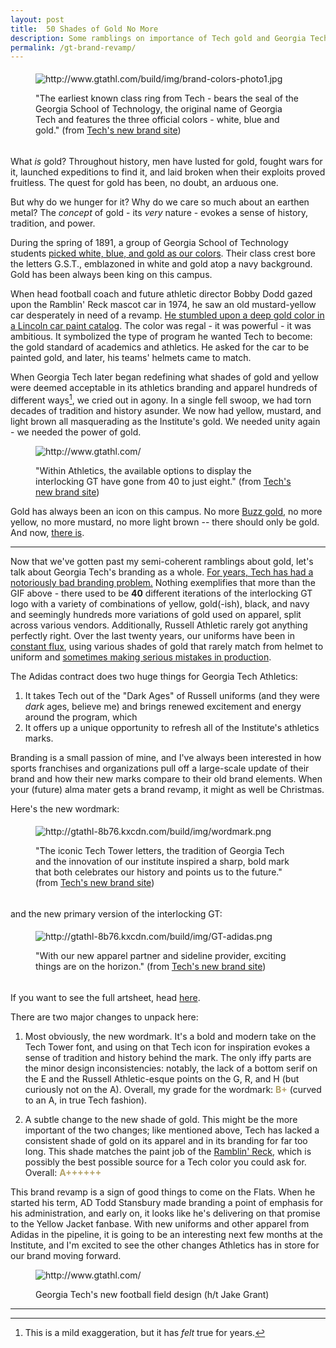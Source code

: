 ```yaml
---
layout: post
title:  50 Shades of Gold No More
description: Some ramblings on importance of Tech gold and Georgia Tech's new branding.
permalink: /gt-brand-revamp/
---
```


<figure style="padding-top:5px;padding-bottom:5px;">
  <img style="display:block;margin-left:auto;margin-right:auto;" src="{{ site.baseurl }}/assets/images/gt-class-ring-1894.jpg" alt="http://www.gtathl.com/build/img/brand-colors-photo1.jpg"/>
  <p class="caption">"The earliest known class ring from Tech - bears the seal of the Georgia School of Technology, the original name of Georgia Tech and features the three official colors - white, blue and gold." (from <a href="http://www.gtathl.com/">Tech's new brand site</a>)</p>
</figure>

What *is* gold? Throughout history, men have lusted for gold, fought wars for it, launched expeditions to find it, and laid broken when their exploits proved fruitless. The quest for gold has been, no doubt, an arduous one.

But why do we hunger for it? Why do we care so much about an earthen metal? The _concept_ of gold - its _very_ nature - evokes a sense of history, tradition, and power.

During the spring of 1891, a group of Georgia School of Technology students [picked white, blue, and gold as our colors](http://gtathl-8b76.kxcdn.com/build/img/newspaper.jpg). Their class crest bore the letters G.S.T., emblazoned in white and gold atop a navy background. Gold has been always been king on this campus.

When head football coach and future athletic director Bobby Dodd gazed upon the Ramblin' Reck mascot car in 1974, he saw an old mustard-yellow car desperately in need of a revamp. [He stumbled upon a deep gold color in a Lincoln car paint catalog](https://ramblinreckclub.github.io/reckhistory/1970s/). The color was regal - it was powerful - it was ambitious. It symbolized the type of program he wanted Tech to become: the gold standard of academics and athletics. He asked for the car to be painted gold, and later, his teams' helmets came to match.

When Georgia Tech later began redefining what shades of gold and yellow were deemed acceptable in its athletics branding and apparel hundreds of different ways[^1], we cried out in agony. In a single fell swoop, we had torn decades of tradition and history asunder. We now had yellow, mustard, and light brown all masquerading as the Institute's gold. We needed unity again - we needed the power of gold.

<figure>
  <img style="display:block;margin-left:auto;margin-right:auto;" src="http://gtathl-8b76.kxcdn.com/build/img/logo-section.gif" alt="http://www.gtathl.com/"/>
  <p class="caption">"Within Athletics, the available options to display the interlocking GT have gone from 40 to just eight." (from <a href="http://www.gtathl.com/">Tech's new brand site</a>)</p>
</figure>

Gold has always been an icon on this campus. No more [Buzz gold](http://www.comm.gatech.edu/sites/comm.gatech.edu/files/images/swatch_ebb211_buzz_gold.png), no more yellow, no more mustard, no more light brown -- there should only be gold.  And now, [there is](http://www.gtathl.com/).

---

Now that we've gotten past my semi-coherent ramblings about gold, let's talk about Georgia Tech's branding as a whole. [For years, Tech has had a notoriously bad branding problem.](https://www.fromtherumbleseat.com/2016/8/13/11946060/georgia-tech-poor-branding-damages-recruiting-efforts-russell-athletic-under-armour-nike-adidas) Nothing exemplifies that more than the GIF above - there used to be **40** different iterations of the interlocking GT logo with a variety of combinations of yellow, gold(-ish), black, and navy and seemingly hundreds more variations of gold used on apparel, split across various vendors. Additionally, Russell Athletic rarely got anything perfectly right. Over the last twenty years, our uniforms have been in [constant flux](https://www.ajc.com/sports/college/georgia-tech-uniform-evolution/E08MbboXeoAGTKxDOaUo6L/#1), using various shades of gold that rarely match from helmet to uniform and [sometimes making serious mistakes in production](https://uni-watch.com/2013/09/27/inconsistent-striping-on-georgia-tech-throwback-jerseys/).

The Adidas contract does two huge things for Georgia Tech Athletics:
1. It takes Tech out of the "Dark Ages" of Russell uniforms (and they were *dark* ages, believe me) and brings renewed excitement and energy around the program, which
2. It offers up a unique opportunity to refresh all of the Institute's athletics marks.

Branding is a small passion of mine, and I've always been interested in how sports franchises and organizations pull off a large-scale update of their brand and how their new marks compare to their old brand elements. When your (future) alma mater gets a brand revamp, it might as well be Christmas.

Here's the new wordmark:
<figure style="padding-top:5px;padding-bottom:5px;">
  <img style="display:block;margin-left:auto;margin-right:auto;" src="{{ site.baseurl }}/assets/images/gold-gt-wordmark-new.png" alt="http://gtathl-8b76.kxcdn.com/build/img/wordmark.png"/>
  <p class="caption">"The iconic Tech Tower letters, the tradition of Georgia Tech and the innovation of our institute inspired a sharp, bold mark that both celebrates our history and points us to the future." (from <a href="http://www.gtathl.com/">Tech's new brand site</a>)</p>
</figure>

and the new primary version of the interlocking GT:
<figure style="padding-top:5px;padding-bottom:5px;">
  <img style="display:block;margin-left:auto;margin-right:auto;" src="{{ site.baseurl }}/assets/images/gt-adidas-gold.png" alt="http://gtathl-8b76.kxcdn.com/build/img/GT-adidas.png"/>
  <p class="caption">"With our new apparel partner and sideline provider, exciting things are on the horizon." (from <a href="http://www.gtathl.com/">Tech's new brand site</a>)</p>
</figure>

If you want to see the full artsheet, head [here](http://www.gtathl.com/build/img/georgiatech_athletic_wordmark.pdf).

There are two major changes to unpack here:
1. Most obviously, the new wordmark. It's a bold and modern take on the Tech Tower font, and using on that Tech icon for inspiration evokes a sense of tradition and history behind the mark. The only iffy parts are the minor design inconsistencies: notably, the lack of a bottom serif on the E and the Russell Athletic-esque points on the G, R, and H (but curiously not on the A). Overall, my grade for the wordmark: <span style="color:#B3A369"><b>B+</b></span> (curved to an A, in true Tech fashion).

2. A subtle change to the new shade of gold. This might be the more important of the two changes; like mentioned above, Tech has lacked a consistent shade of gold on its apparel and in its branding for far too long. This shade matches the paint job of the [Ramblin' Reck](http://www.gtathl.com/build/img/brand-colors-photo2.png), which is possibly the best possible source for a Tech color you could ask for. Overall: <span style="color:#B3A369"><b>A++++++</b></span>

This brand revamp is a sign of good things to come on the Flats. When he started his term, AD Todd Stansbury made branding a point of emphasis for his administration, and early on, it looks like he's delivering on that promise to the Yellow Jacket fanbase. With new uniforms and other apparel from Adidas in the pipeline, it is going to be an interesting next few months at the Institute, and I'm excited to see the other changes Athletics has in store for our brand moving forward.

<figure>
  <img style="display:block;margin-left:auto;margin-right:auto;" src="{{ site.baseurl }}/assets/images/gt-field-pano.jpg" alt="http://www.gtathl.com/"/>
  <p class="caption">Georgia Tech's new football field design (h/t Jake Grant)</p>
</figure>

---
[^1]: This is a mild exaggeration, but it has _felt_ true for years.
